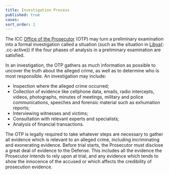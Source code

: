 ```yaml
---
title: Investigation Process
published: true
cases:
sort_order: 1
---
```



The ICC [Office of the Prosecutor](https://www.icc-cpi.int/about/otp) (OTP) may turn a preliminary examination into a formal investigation called a situation (such as the situation in [Libya](){: .cc-active}) if the four phases of analysis in a preliminary examination are satisfied.

In an investigation, the OTP gathers as much information as possible to uncover the truth about the alleged crime, as well as to determine who is most responsible. An investigation may include:

* Inspection where the alleged crime occurred;
* Collection of evidence like cellphone data, emails, radio intercepts, videos, photographs, minutes of meetings, military and police communications, speeches and forensic material such as exhumation reports;
* Interviewing witnesses and victims;
* Consultation with relevant experts and specialists;
* Analysis of financial transactions.

The OTP is legally required to take whatever steps are necessary to gather all evidence which is relevant to an alleged crime, including incriminating and exonerating evidence. Before trial starts, the Prosecutor must disclose a great deal of evidence to the Defense. This includes all the evidence the Prosecutor intends to rely upon at trial, and any evidence which tends to show the innocence of the accused or which affects the credibility of prosecution evidence.